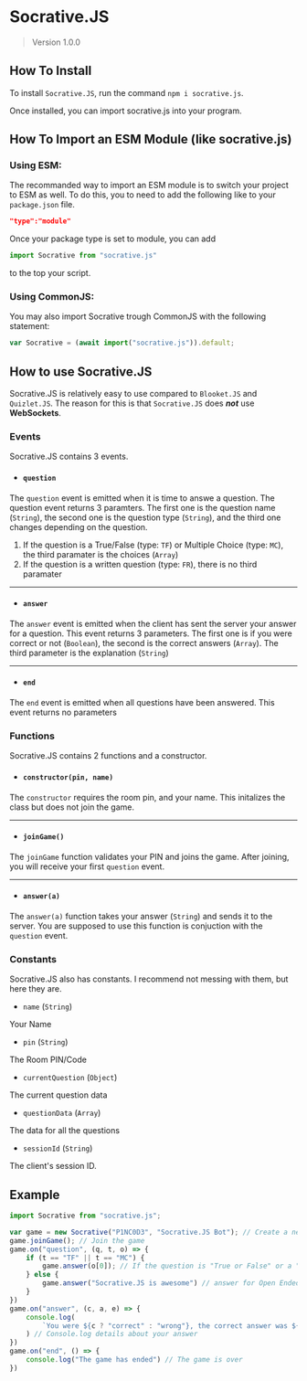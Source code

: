 # Socrative.JS
> Version 1.0.0

## How To Install
To install `Socrative.JS`, run the command `npm i socrative.js`.

Once installed, you can import socrative.js into your program.

## How To Import an ESM Module (like socrative.js)
### Using ESM:
The recommanded way to import an ESM module is to switch your project to ESM as well. To do this, you to need to add the following like to your `package.json` file.
```json
"type":"module"
```
Once your package type is set to module, you can add
```js
import Socrative from "socrative.js"
``` 
to the top your script.

### Using CommonJS:
You may also import Socrative trough CommonJS with the following statement:
```js
var Socrative = (await import("socrative.js")).default;
```

## How to use Socrative.JS
Socrative.JS is relatively easy to use compared to `Blooket.JS` and `Quizlet.JS`. The reason for this is that `Socrative.JS` does ***not*** use **WebSockets**.
### Events
Socrative.JS contains 3 events.
- #### **`question`**

The `question` event is emitted when it is time to answe a question. The question event returns 3 paramters. The first one is the question name (`String`), the second one is the question type (`String`), and the third one changes depending on the question.

1. If the question is a True/False (type: `TF`) or Multiple Choice (type: `MC`), the third paramater is the choices (`Array`)
2. If the question is a written question (type: `FR`), there is no third paramater

---

- #### **`answer`**

The `answer` event is emitted when the client has sent the server your answer for a question. This event returns 3 parameters. The first one is if you were correct or not (`Boolean`), the second is the correct answers (`Array`). The third parameter is the explanation (`String`)

---
- #### **`end`**
The `end` event is emitted when all questions have been answered. This event returns no parameters

### Functions
Socrative.JS contains 2 functions and a constructor.
- #### **`constructor(pin, name)`**

The `constructor` requires the room pin, and your name. This initalizes the class but does not join the game.

---
- #### **`joinGame()`**

The `joinGame` function validates your PIN and joins the game. After joining, you will receive your first `question` event.

---
- #### **`answer(a)`**

The `answer(a)` function takes your answer (`String`) and sends it to the server. You are supposed to use this function is conjuction with the `question` event.

### Constants
Socrative.JS also has constants. I recommend not messing with them, but here they are.
- `name` (`String`)

Your Name

- `pin` (`String`)

The Room PIN/Code

- `currentQuestion` (`Object`)

The current question data

- `questionData` (`Array`)

The data for all the questions

- `sessionId` (`String`)

The client's session ID.


## Example
```js
import Socrative from "socrative.js";

var game = new Socrative("P1NC0D3", "Socrative.JS Bot"); // Create a new instance
game.joinGame(); // Join the game
game.on("question", (q, t, o) => {
    if (t == "TF" || t == "MC") {
        game.answer(o[0]); // If the question is "True or False" or a "Multiple Choice" question
    } else {
        game.answer("Socrative.JS is awesome") // answer for Open Ended questions
    }
})
game.on("answer", (c, a, e) => {
    console.log(
        `You were ${c ? "correct" : "wrong"}, the correct answer was ${a[0] || "under review"}. The reason for that is ${e || "not listed"}`
    ) // Console.log details about your answer
})
game.on("end", () => {
    console.log("The game has ended") // The game is over
})
```
